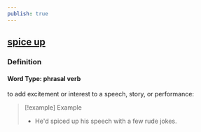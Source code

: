 ```yaml
---
publish: true
---
```


## [spice up](https://dictionary.cambridge.org/dictionary/english/spice-up)

### Definition
#### Word Type: phrasal verb
to add excitement or interest to a speech, story, or performance:

>[!example] Example
> - He'd spiced up his speech with a few rude jokes.
